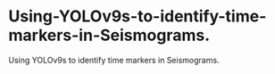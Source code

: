 # Using-YOLOv9s-to-identify-time-markers-in-Seismograms.
Using YOLOv9s to identify time markers in Seismograms.
